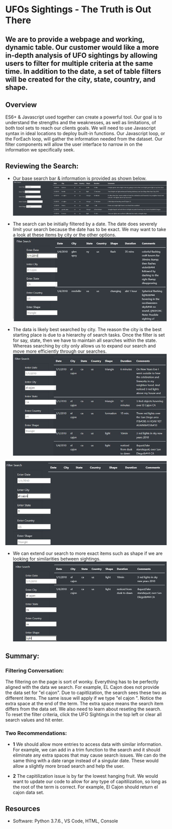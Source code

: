 # UFOs Sightings - The Truth is Out There

## We are to provide a webpage and working, dynamic table. Our customer would like a more in-depth analysis of UFO sightings by allowing users to filter for multiple criteria at the same time. In addition to the date, a set of table filters will be created for the city, state, country, and shape.

## Overview 
ES6+ & Javascript used together can create a powerful tool. Our goal is to understand the strengths and the weaknesses, as well as limitations, of both tool sets to reach our clients goals. We will need to use Javascript syntax in ideal locations to deploy built-in functions. Our Javascript loop, or the ForEach loop, will gather the information needed from the dataset. Our filter components will allow the user interface to narrow in on the information we specifically seek. 

## Reviewing the Search:

- Our base search bar & information is provided as shown below. 
![SearchInfo](https://github.com/ScottyMacCVC/UFOs/blob/main/static/images/Search%20%26%20Info.JPG)

- The search can be initially filtered by a date. The date does severely limit your search because the date has to be exact. We may want to take a look at these items by city or the other options. 
![DateSearch](https://github.com/ScottyMacCVC/UFOs/blob/main/static/images/Date%20Search.JPG)

- The data is likely best searched by city. The reason the city is the best starting place is due to a hierarchy of search tasks. Once the filter is set for say, state, then we have to maintain all searches within the state. Whereas searching by city only allows us to expand our search and move more efficiently through our searches. 
![SearchbyCity](https://github.com/ScottyMacCVC/UFOs/blob/main/static/images/Search%20by%20City.JPG)

![HierarchyIssue](https://github.com/ScottyMacCVC/UFOs/blob/main/static/images/Hierarchy%20Issue.JPG)

- We can extend our search to more exact items such as shape if we are looking for similarities between sightings.  
![ShapeSearch](https://github.com/ScottyMacCVC/UFOs/blob/main/static/images/Search%20by%20Shape.JPG)


## Summary: 

### Filtering Conversation: 
The filtering on the page is sort of wonky. Everything has to be perfectly aligned with the data we search. For example, EL Cajon does not provide the data set for "el cajon". Due to capitlization, the search sees these two as different items. The same issue will apply if we type "el cajon ". Notice the extra space at the end of the term. The extra space means the search item differs from the data set. We also need to learn about reseting the search.  To reset the filter criteria, click the UFO Sightings in the top left or clear all search values and hit enter. 

### Two Recommendations: 
- **1** We should allow more entries to access data with similar information. For example, we can add in a trim function to the search and it should eliminate any extra spaces that may cause search issues. We can do the same thing with a date range instead of a singular date. These would allow a slightly more broad search and help the user. 

- **2** The capitilization issue is by far the lowest hanging fruit. We would want to update our code to allow for any type of capitilization, so long as the root of the term is correct. For example, El Cajon should return el cajon data set. 


## Resources
- Software: Python 3.7.6., VS Code, HTML, Console 
